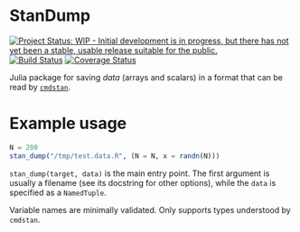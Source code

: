 # StanDump
[![Project Status: WIP - Initial development is in progress, but there has not yet been a stable, usable release suitable for the public.](http://www.repostatus.org/badges/latest/wip.svg)](http://www.repostatus.org/#wip)
[![Build Status](https://travis-ci.org/tpapp/StanDump.jl.svg?branch=master)](https://travis-ci.org/tpapp/StanDump.jl)
[![Coverage Status](https://coveralls.io/repos/tpapp/StanDump.jl/badge.svg?branch=master&service=github)](https://coveralls.io/github/tpapp/StanDump.jl?branch=master)

Julia package for saving *data* (arrays and scalars) in a format that can be read by [`cmdstan`](http://mc-stan.org/interfaces/cmdstan.html).

# Example usage

```julia
N = 200
stan_dump("/tmp/test.data.R", (N = N, x = randn(N)))
```

`stan_dump(target, data)` is the main entry point. The first argument is usually a filename (see its docstring for other options), while the `data` is specified as a `NamedTuple`.

Variable names are minimally validated. Only supports types understood by `cmdstan`.
